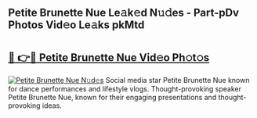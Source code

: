 ## Petite Brunette Nue Le𝚊k𝚎d N𝚞𝚍es - Part-pDv Photos Vid𝚎o Le𝚊ks pkMtd

# <h2><a href="http://fb2cxq5.evod.top/?m=Petite+Brunette+Nue">🔗 👉🔴 Petite Brunette Nue Vid𝚎o Ph𝚘t𝚘s</a></h2>

[![Petite Brunette Nue N𝚞d𝚎s](https://i.imgur.com/8V9OHl7.gif)](http://fb2cxq5.evod.top/?m=Petite+Brunette+Nue)
Social media star Petite Brunette Nue known for dance performances and lifestyle vlogs. Thought-provoking speaker Petite Brunette Nue, known for their engaging presentations and thought-provoking ideas. 
